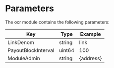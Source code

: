 <!--
order: 8
title: Params
-->

# Parameters

The ocr module contains the following parameters:

| Key                 | Type   | Example   |
| ------------------- | ------ | --------- |
| LinkDenom           | string | link      |
| PayoutBlockInterval | uint64 | 100       |
| ModuleAdmin         | string | {address} |
